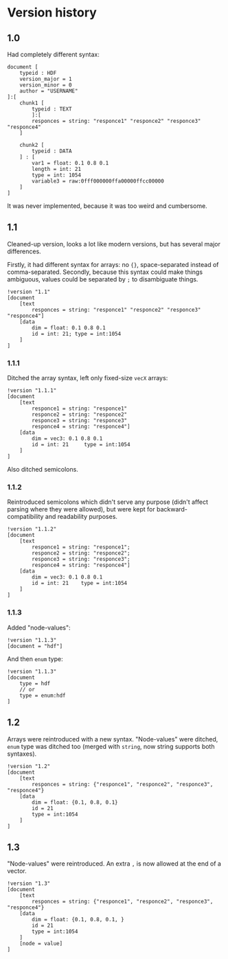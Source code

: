 # Version history
## 1.0
Had completely different syntax:
```
document [
	typeid : HDF
	version_major = 1
	version_minor = 0
	author = "USERNAME"
]:[ 
	chunk1 [
		typeid : TEXT
		]:[
		responces = string: "responce1" "responce2" "responce3" "responce4"
	] 
	
	chunk2 [ 
		typeid : DATA
	] : [ 
		var1 = float: 0.1 0.8 0.1
		length = int: 21
		type = int: 1054
		variable3 = raw:0fff000000ffa00000ffcc00000
	] 
]
```

It was never implemented, because it was too weird and cumbersome.

## 1.1
Cleaned-up version, looks a lot like modern versions, but has several major differences.

Firstly, it had different syntax for arrays: no `{}`, space-separated instead of comma-separated.
Secondly, because this syntax could make things ambiguous, values could be separated by `;` to disambiguate things.
```
!version "1.1"
[document
	[text
		responces = string: "responce1" "responce2" "responce3" "responce4"]
	[data
		dim = float: 0.1 0.8 0.1
		id = int: 21; type = int:1054
	]
]
```

### 1.1.1
Ditched the array syntax, left only fixed-size `vecX` arrays:
```
!version "1.1.1"
[document
	[text
		responce1 = string: "responce1"
		responce2 = string: "responce2"
		responce3 = string: "responce3"
		responce4 = string: "responce4"]
	[data
		dim = vec3: 0.1 0.8 0.1
		id = int: 21	 type = int:1054
	]
]
```
Also ditched semicolons.

### 1.1.2
Reintroduced semicolons which didn't serve any purpose (didn't affect parsing where they were allowed), but were kept for backward-compatibility and readability purposes.
```
!version "1.1.2"
[document
	[text
		responce1 = string: "responce1";
		responce2 = string: "responce2";
		responce3 = string: "responce3";
		responce4 = string: "responce4"]
	[data
		dim = vec3: 0.1 0.8 0.1
		id = int: 21	type = int:1054
	]
]
```
### 1.1.3
Added "node-values":
```
!version "1.1.3"
[document = "hdf"]
```

And then `enum` type:

```
!version "1.1.3"
[document
	type = hdf
	// or
	type = enum:hdf
]
```

## 1.2
Arrays were reintroduced with a new syntax. "Node-values" were ditched, `enum` type was ditched too (merged with `string`, now string supports both syntaxes).
```
!version "1.2"
[document
	[text
		responces = string: {"responce1", "responce2", "responce3", "responce4"}
	[data
		dim = float: {0.1, 0.8, 0.1}
		id = 21
		type = int:1054
	]
]
```

## 1.3
"Node-values" were reintroduced. An extra `,` is now allowed at the end of a vector.
```
!version "1.3"
[document
	[text
		responces = string: {"responce1", "responce2", "responce3", "responce4"}
	[data
		dim = float: {0.1, 0.8, 0.1, }
		id = 21
		type = int:1054
	]
	[node = value]
]
```
